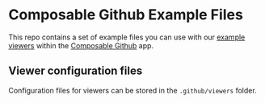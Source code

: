 # Composable Github Example Files

This repo contains a set of example files you can use with our [example viewers](https://github.com/githubnext/composable-github-example-viewers) within the [Composable Github](https://composable-github.vercel.app/) app. 

## Viewer configuration files

Configuration files for viewers can be stored in the `.github/viewers` folder.
